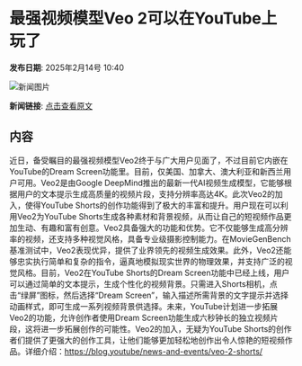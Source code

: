 # 最强视频模型Veo 2可以在YouTube上玩了

**发布日期**: 2025年2月14号 10:40

![新闻图片](https://upload.chinaz.com/2025/0214/6387512637505240123410271.png)

**新闻链接**: [点击查看原文](https://www.aibase.com/zh/news/15372)

## 内容

近日，备受瞩目的最强视频模型Veo2终于与广大用户见面了，不过目前它内嵌在YouTube的Dream Screen功能里。目前，仅美国、加拿大、澳大利亚和新西兰用户可用。Veo2是由Google DeepMind推出的最新一代AI视频生成模型，它能够根据用户的文本提示生成高质量的视频片段，支持分辨率高达4K。此次Veo2的加入，使得YouTube Shorts的创作功能得到了极大的丰富和提升。用户现在可以利用Veo2为YouTube Shorts生成各种素材和背景视频，从而让自己的短视频作品更加生动、有趣和富有创意。Veo2具备强大的功能和优势。它不仅能够生成高分辨率的视频，还支持多种视觉风格，具备专业级摄影控制能力。在MovieGenBench基准测试中，Veo2表现优异，提供了业界领先的视频生成效果。此外，Veo2还能够忠实执行简单和复杂的指令，逼真地模拟现实世界的物理效果，并支持广泛的视觉风格。目前，Veo2在YouTube Shorts的Dream Screen功能中已经上线，用户可以通过简单的文本提示，生成个性化的视频背景。只需进入Shorts相机，点击“绿屏”图标，然后选择“Dream Screen”，输入描述所需背景的文字提示并选择动画样式，即可生成一系列视频背景供选择。未来，YouTube计划进一步拓展Veo2的功能，允许创作者使用Dream Screen功能生成六秒钟长的独立视频片段，这将进一步拓展创作的可能性。Veo2的加入，无疑为YouTube Shorts的创作者们提供了更强大的创作工具，让他们能够更加轻松地创作出令人惊艳的短视频作品。详细介绍：https://blog.youtube/news-and-events/veo-2-shorts/
